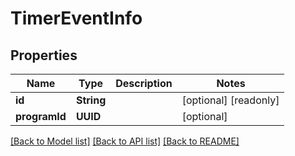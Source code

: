 # TimerEventInfo

## Properties
Name | Type | Description | Notes
------------ | ------------- | ------------- | -------------
**id** | **String** |  | [optional] [readonly] 
**programId** | **UUID** |  | [optional] 

[[Back to Model list]](../README.md#documentation-for-models) [[Back to API list]](../README.md#documentation-for-api-endpoints) [[Back to README]](../README.md)


